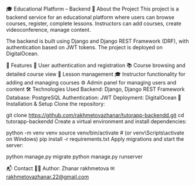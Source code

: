 🎓 Educational Platform – Backend
📌 About the Project
This project is a backend service for an educational platform where users can browse courses, register, complete lessons. Instructors can add courses, create videoconference, manage content.

The backend is built using Django and Django REST Framework (DRF), with authentication based on JWT tokens. The project is deployed on DigitalOcean.

🚀 Features
🔐 User authentication and registration
📚 Course browsing and detailed course view
📖 Lesson management
🎓 Instructor functionality for adding and managing courses
⚙️ Admin panel for managing users and content
🛠️ Technologies Used
Backend: Django, Django REST Framework
Database: PostgreSQL
Authentication: JWT
Deployment: DigitalOcean
🔧 Installation & Setup
Clone the repository:

git clone https://github.com/rakhmetovazhanar/tutorapp-backendd.git
cd tutorapp-backendd
Create a virtual environment and install dependencies:

python -m venv venv
source venv/bin/activate  # (or venv\Scripts\activate on Windows)
pip install -r requirements.txt
Apply migrations and start the server:

python manage.py migrate
python manage.py runserver

📬 Contact
👩‍💻 Author: Zhanar rakhmetova
✉ rakhmetovazhanar.22@gmail.com
